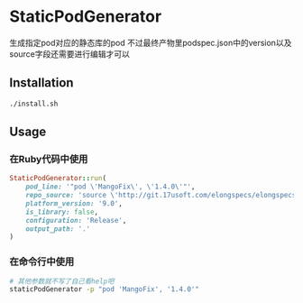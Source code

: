 # StaticPodGenerator

生成指定pod对应的静态库的pod
不过最终产物里podspec.json中的version以及source字段还需要进行编辑才可以

## Installation

```bash
./install.sh
```

## Usage

### 在Ruby代码中使用
```ruby
StaticPodGenerator::run(
    pod_line: '"pod \'MangoFix\', \'1.4.0\'"',
    repo_source: 'source \'http://git.17usoft.com/elongspecs/elongspecs.git\'',
    platform_version: '9.0',
    is_library: false,
    configuration: 'Release',
    output_path: '.'
)
```

### 在命令行中使用
```bash
# 其他参数就不写了自己看help吧
staticPodGenerator -p "pod 'MangoFix', '1.4.0'"
```

